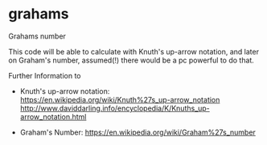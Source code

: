 # grahams
Grahams number

This code will be able to calculate with Knuth's up-arrow notation,
and later on Graham's number, assumed(!) there would be a pc powerful to do that.

Further Information to
 - Knuth's up-arrow notation:<br />
   https://en.wikipedia.org/wiki/Knuth%27s_up-arrow_notation
   http://www.daviddarling.info/encyclopedia/K/Knuths_up-arrow_notation.html
   
 - Graham's Number:
   https://en.wikipedia.org/wiki/Graham%27s_number
